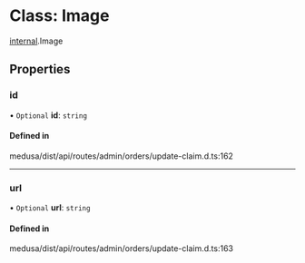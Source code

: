 # Class: Image

[internal](../modules/internal-14.md).Image

## Properties

### id

• `Optional` **id**: `string`

#### Defined in

medusa/dist/api/routes/admin/orders/update-claim.d.ts:162

___

### url

• `Optional` **url**: `string`

#### Defined in

medusa/dist/api/routes/admin/orders/update-claim.d.ts:163
